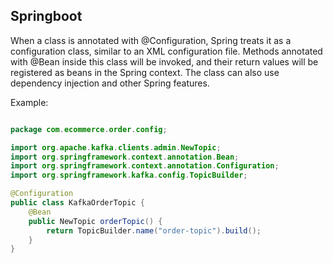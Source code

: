 ## Springboot
When a class is annotated with @Configuration, Spring treats it as a configuration class, similar to an XML configuration file.
Methods annotated with @Bean inside this class will be invoked, and their return values will be registered as beans in the Spring context.
The class can also use dependency injection and other Spring features.

Example:

```java

package com.ecommerce.order.config;

import org.apache.kafka.clients.admin.NewTopic;
import org.springframework.context.annotation.Bean;
import org.springframework.context.annotation.Configuration;
import org.springframework.kafka.config.TopicBuilder;

@Configuration
public class KafkaOrderTopic {
    @Bean
    public NewTopic orderTopic() {
        return TopicBuilder.name("order-topic").build();
    }
}

```